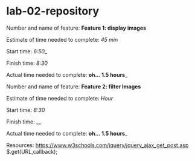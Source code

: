 # lab-02-repository

Number and name of feature: ____Feature 1: display images____

Estimate of time needed to complete: _45 min_

Start time: _6:50__

Finish time: _8:30_

Actual time needed to complete: __oh... 1.5 hours___




Number and name of feature: ____Feature 2: filter Images____

Estimate of time needed to complete: _Hour_

Start time: _8:30_

Finish time: __

Actual time needed to complete: __oh... 1.5 hours___





Resources:
https://www.w3schools.com/jquery/jquery_ajax_get_post.asp
  $.get(URL,callback);
    
